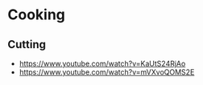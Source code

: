 Cooking
=======

## Cutting

- https://www.youtube.com/watch?v=KaUtS24RjAo
- https://www.youtube.com/watch?v=mVXvoQOMS2E